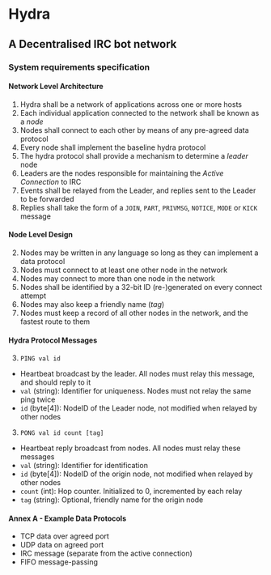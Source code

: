 # Hydra
## A Decentralised IRC bot network

### System requirements specification

#### Network Level Architecture
1. Hydra shall be a network of applications across one or more hosts
1. Each individual application connected to the network shall be known as a *node*
1. Nodes shall connect to each other by means of any pre-agreed data protocol
1. Every node shall implement the baseline hydra protocol
1. The hydra protocol shall provide a mechanism to determine a *leader* node
1. Leaders are the nodes responsible for maintaining the *Active Connection* to IRC
1. Events shall be relayed from the Leader, and replies sent to the Leader to be forwarded
1. Replies shall take the form of a `JOIN`, `PART`, `PRIVMSG`, `NOTICE`, `MODE` or `KICK` message

#### Node Level Design
2. Nodes may be written in any language so long as they can implement a data protocol
2. Nodes must connect to at least one other node in the network
2. Nodes may connect to more than one node in the network
2. Nodes shall be identified by a 32-bit ID (re-)generated on every connect attempt
2. Nodes may also keep a friendly name (*tag*)
2. Nodes must keep a record of all other nodes in the network, and the fastest route to them

#### Hydra Protocol Messages
3. `PING val id`
  * Heartbeat broadcast by the leader. All nodes must relay this message, and should reply to it
  * `val` (string): Identifier for uniqueness. Nodes must not relay the same ping twice
  * `id` (byte[4]): NodeID of the Leader node, not modified when relayed by other nodes
3. `PONG val id count [tag]`
  * Heartbeat reply broadcast from nodes. All nodes must relay these messages
  * `val` (string): Identifier for identification
  * `id` (byte[4]): NodeID of the origin node, not modified when relayed by other nodes
  * `count` (int): Hop counter. Initialized to 0, incremented by each relay
  * `tag` (string): Optional, friendly name for the origin node

#### Annex A - Example Data Protocols
* TCP data over agreed port
* UDP data on agreed port
* IRC message (separate from the active connection)
* FIFO message-passing
